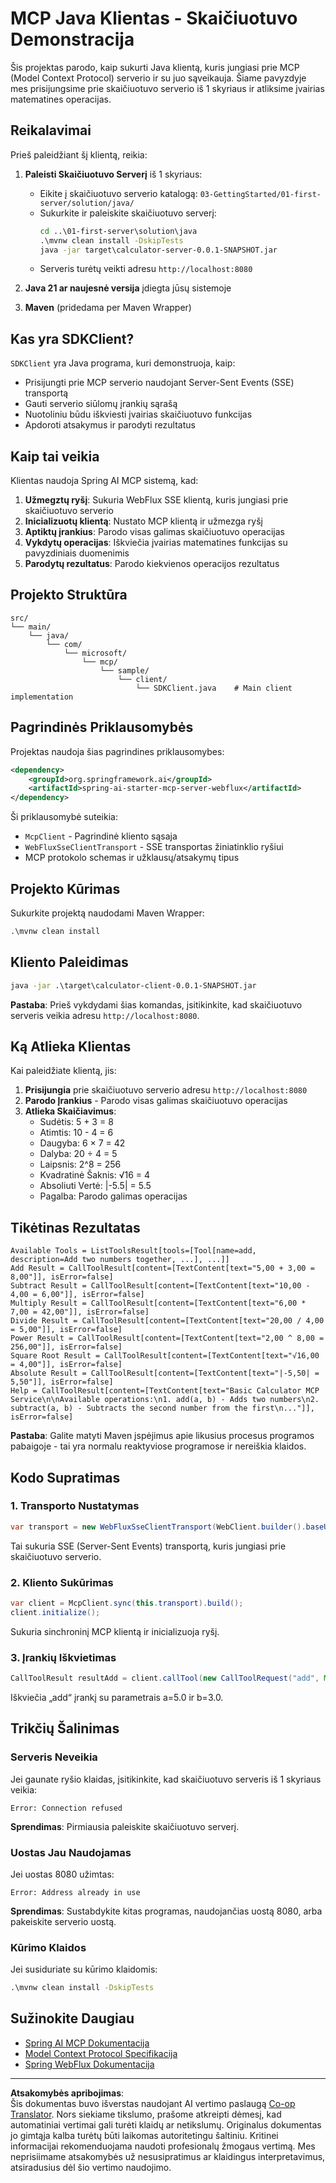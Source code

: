 <!--
CO_OP_TRANSLATOR_METADATA:
{
  "original_hash": "7074b9f4c8cd147c1c10f569d8508c82",
  "translation_date": "2025-08-26T16:57:46+00:00",
  "source_file": "03-GettingStarted/02-client/solution/java/README.md",
  "language_code": "lt"
}
-->
# MCP Java Klientas - Skaičiuotuvo Demonstracija

Šis projektas parodo, kaip sukurti Java klientą, kuris jungiasi prie MCP (Model Context Protocol) serverio ir su juo sąveikauja. Šiame pavyzdyje mes prisijungsime prie skaičiuotuvo serverio iš 1 skyriaus ir atliksime įvairias matematines operacijas.

## Reikalavimai

Prieš paleidžiant šį klientą, reikia:

1. **Paleisti Skaičiuotuvo Serverį** iš 1 skyriaus:
   - Eikite į skaičiuotuvo serverio katalogą: `03-GettingStarted/01-first-server/solution/java/`
   - Sukurkite ir paleiskite skaičiuotuvo serverį:
     ```cmd
     cd ..\01-first-server\solution\java
     .\mvnw clean install -DskipTests
     java -jar target\calculator-server-0.0.1-SNAPSHOT.jar
     ```
   - Serveris turėtų veikti adresu `http://localhost:8080`

2. **Java 21 ar naujesnė versija** įdiegta jūsų sistemoje
3. **Maven** (pridedama per Maven Wrapper)

## Kas yra SDKClient?

`SDKClient` yra Java programa, kuri demonstruoja, kaip:
- Prisijungti prie MCP serverio naudojant Server-Sent Events (SSE) transportą
- Gauti serverio siūlomų įrankių sąrašą
- Nuotoliniu būdu iškviesti įvairias skaičiuotuvo funkcijas
- Apdoroti atsakymus ir parodyti rezultatus

## Kaip tai veikia

Klientas naudoja Spring AI MCP sistemą, kad:

1. **Užmegztų ryšį**: Sukuria WebFlux SSE klientą, kuris jungiasi prie skaičiuotuvo serverio
2. **Inicializuotų klientą**: Nustato MCP klientą ir užmezga ryšį
3. **Aptiktų įrankius**: Parodo visas galimas skaičiuotuvo operacijas
4. **Vykdytų operacijas**: Iškviečia įvairias matematines funkcijas su pavyzdiniais duomenimis
5. **Parodytų rezultatus**: Parodo kiekvienos operacijos rezultatus

## Projekto Struktūra

```
src/
└── main/
    └── java/
        └── com/
            └── microsoft/
                └── mcp/
                    └── sample/
                        └── client/
                            └── SDKClient.java    # Main client implementation
```

## Pagrindinės Priklausomybės

Projektas naudoja šias pagrindines priklausomybes:

```xml
<dependency>
    <groupId>org.springframework.ai</groupId>
    <artifactId>spring-ai-starter-mcp-server-webflux</artifactId>
</dependency>
```

Ši priklausomybė suteikia:
- `McpClient` - Pagrindinė kliento sąsaja
- `WebFluxSseClientTransport` - SSE transportas žiniatinklio ryšiui
- MCP protokolo schemas ir užklausų/atsakymų tipus

## Projekto Kūrimas

Sukurkite projektą naudodami Maven Wrapper:

```cmd
.\mvnw clean install
```

## Kliento Paleidimas

```cmd
java -jar .\target\calculator-client-0.0.1-SNAPSHOT.jar
```

**Pastaba**: Prieš vykdydami šias komandas, įsitikinkite, kad skaičiuotuvo serveris veikia adresu `http://localhost:8080`.

## Ką Atlieka Klientas

Kai paleidžiate klientą, jis:

1. **Prisijungia** prie skaičiuotuvo serverio adresu `http://localhost:8080`
2. **Parodo Įrankius** - Parodo visas galimas skaičiuotuvo operacijas
3. **Atlieka Skaičiavimus**:
   - Sudėtis: 5 + 3 = 8
   - Atimtis: 10 - 4 = 6
   - Daugyba: 6 × 7 = 42
   - Dalyba: 20 ÷ 4 = 5
   - Laipsnis: 2^8 = 256
   - Kvadratinė Šaknis: √16 = 4
   - Absoliuti Vertė: |-5.5| = 5.5
   - Pagalba: Parodo galimas operacijas

## Tikėtinas Rezultatas

```
Available Tools = ListToolsResult[tools=[Tool[name=add, description=Add two numbers together, ...], ...]]
Add Result = CallToolResult[content=[TextContent[text="5,00 + 3,00 = 8,00"]], isError=false]
Subtract Result = CallToolResult[content=[TextContent[text="10,00 - 4,00 = 6,00"]], isError=false]
Multiply Result = CallToolResult[content=[TextContent[text="6,00 * 7,00 = 42,00"]], isError=false]
Divide Result = CallToolResult[content=[TextContent[text="20,00 / 4,00 = 5,00"]], isError=false]
Power Result = CallToolResult[content=[TextContent[text="2,00 ^ 8,00 = 256,00"]], isError=false]
Square Root Result = CallToolResult[content=[TextContent[text="√16,00 = 4,00"]], isError=false]
Absolute Result = CallToolResult[content=[TextContent[text="|-5,50| = 5,50"]], isError=false]
Help = CallToolResult[content=[TextContent[text="Basic Calculator MCP Service\n\nAvailable operations:\n1. add(a, b) - Adds two numbers\n2. subtract(a, b) - Subtracts the second number from the first\n..."]], isError=false]
```

**Pastaba**: Galite matyti Maven įspėjimus apie likusius procesus programos pabaigoje - tai yra normalu reaktyviose programose ir nereiškia klaidos.

## Kodo Supratimas

### 1. Transporto Nustatymas
```java
var transport = new WebFluxSseClientTransport(WebClient.builder().baseUrl("http://localhost:8080"));
```
Tai sukuria SSE (Server-Sent Events) transportą, kuris jungiasi prie skaičiuotuvo serverio.

### 2. Kliento Sukūrimas
```java
var client = McpClient.sync(this.transport).build();
client.initialize();
```
Sukuria sinchroninį MCP klientą ir inicializuoja ryšį.

### 3. Įrankių Iškvietimas
```java
CallToolResult resultAdd = client.callTool(new CallToolRequest("add", Map.of("a", 5.0, "b", 3.0)));
```
Iškviečia „add“ įrankį su parametrais a=5.0 ir b=3.0.

## Trikčių Šalinimas

### Serveris Neveikia
Jei gaunate ryšio klaidas, įsitikinkite, kad skaičiuotuvo serveris iš 1 skyriaus veikia:
```
Error: Connection refused
```
**Sprendimas**: Pirmiausia paleiskite skaičiuotuvo serverį.

### Uostas Jau Naudojamas
Jei uostas 8080 užimtas:
```
Error: Address already in use
```
**Sprendimas**: Sustabdykite kitas programas, naudojančias uostą 8080, arba pakeiskite serverio uostą.

### Kūrimo Klaidos
Jei susiduriate su kūrimo klaidomis:
```cmd
.\mvnw clean install -DskipTests
```

## Sužinokite Daugiau

- [Spring AI MCP Dokumentacija](https://docs.spring.io/spring-ai/reference/api/mcp/)
- [Model Context Protocol Specifikacija](https://modelcontextprotocol.io/)
- [Spring WebFlux Dokumentacija](https://docs.spring.io/spring-framework/docs/current/reference/html/web-reactive.html)

---

**Atsakomybės apribojimas**:  
Šis dokumentas buvo išverstas naudojant AI vertimo paslaugą [Co-op Translator](https://github.com/Azure/co-op-translator). Nors siekiame tikslumo, prašome atkreipti dėmesį, kad automatiniai vertimai gali turėti klaidų ar netikslumų. Originalus dokumentas jo gimtąja kalba turėtų būti laikomas autoritetingu šaltiniu. Kritinei informacijai rekomenduojama naudoti profesionalų žmogaus vertimą. Mes neprisiimame atsakomybės už nesusipratimus ar klaidingus interpretavimus, atsiradusius dėl šio vertimo naudojimo.